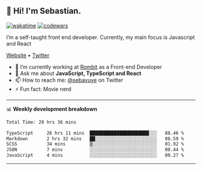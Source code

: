 ## 👋 Hi! I'm Sebastian.

[![wakatime](https://wakatime.com/badge/user/df0036c6-328a-4a39-be9b-e49417ed22a1.svg)](https://wakatime.com/@df0036c6-328a-4a39-be9b-e49417ed22a1)
[![codewars](https://www.codewars.com/users/sebavuye/badges/small)](https://www.codewars.com/users/sebavuye)

I’m a self-taught front end developer. Currently, my main focus is Javascript and React

[Website](https://sebastianvuye.be) • [Twitter](https://twitter.com/sebavuye)

- 🔭 I’m currently working at [Rombit](https://rombit.com/) as a Front-end Developer
- 💬 Ask me about **JavaScript, TypeScript and React**
- 📫 How to reach me: [@sebavuye](https://twitter.com/sebavuye) on Twitter
- ⚡ Fun fact: Movie nerd

-------

📊 **Weekly development breakdown**

<!--START_SECTION:waka-->

```txt
Total Time: 29 hrs 36 mins

TypeScript     26 hrs 11 mins  ██████████████████████░░░   88.46 %
Markdown       2 hrs 32 mins   ██░░░░░░░░░░░░░░░░░░░░░░░   08.59 %
SCSS           34 mins         ▒░░░░░░░░░░░░░░░░░░░░░░░░   01.92 %
JSON           7 mins          ░░░░░░░░░░░░░░░░░░░░░░░░░   00.44 %
JavaScript     4 mins          ░░░░░░░░░░░░░░░░░░░░░░░░░   00.27 %
```

<!--END_SECTION:waka-->
-------

